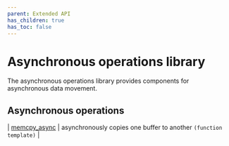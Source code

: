 ```yaml
---
parent: Extended API
has_children: true
has_toc: false
---
```


# Asynchronous operations library

The asynchronous operations library provides components for asynchronous data movement.

## Asynchronous operations

| [memcpy_async](./asynchronous_operations_library/memcpy_async.md) | asynchronously copies one buffer to another `(function template)` |
